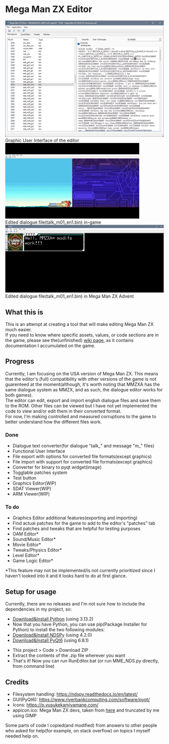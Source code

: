# Mega Man ZX Editor
<img src="https://github.com/AlaryVanEeckhout/Mega_Man_ZX_Editor/blob/main/GitHub-page-content/Showcase-GUI.png" /><br>Graphic User Interface of the editor<br>
<img src="https://github.com/AlaryVanEeckhout/Mega_Man_ZX_Editor/blob/main/GitHub-page-content/Showcase-Dialogue.gif" /><br>Edited dialogue file(talk_m01_en1.bin) in-game<br>
<img src="https://github.com/AlaryVanEeckhout/Mega_Man_ZX_Editor/blob/main/GitHub-page-content/Showcase-Dialogue-ZXA.png" /><br>Edited dialogue file(talk_m01_en1.bin) in Mega Man ZX Advent<br>
## What this is
This is an attempt at creating a tool that will make editing Mega Man ZX much easier.<br>
If you need to know where specific assets, values, or code sections are in the game, please see the(unfinished) [wiki page](https://github.com/AlaryVanEeckhout/Mega_Man_ZX_Editor/wiki), as it contains documentation I accumulated on the game.
## Progress
Currently, I am focusing on the USA version of Mega Man ZX. This means that the editor's (full) compatibility with other versions of the game is not guarenteed at the moment(although, it's worth noting that MMZXA has the same dialogue system as MMZX, and as such, the dialogue editor works for both games).<br>
The editor can edit, export and import english dialogue files and save them to the ROM. Other files can be viewed but I have not yet implemented the code to view and/or edit them in their converted format.<br>
For now, I'm making controlled and measured corruptions to the game to better understand how the different files work.
### Done
- Dialogue text converter(for dialogue "talk_" and message "m_" files)
- Functional User Interface
- File export with options for converted file formats(except graphics)
- File import with support for converted file formats(except graphics)
- Converter for binary to pyqt widget(image)
- Togglable patches system
- Test button
- Graphics Editor(WIP)
- SDAT Viewer(WIP)
- ARM Viewer(WIP)
### To do
- Graphics Editor additional features(exporting and importing)
- Find actual patches for the game to add to the editor's "patches" tab
- Find patches and tweaks that are helpful for testing purposes
- OAM Editor*
- Sound/Music Editor*
- Movie Editor*
- Tweaks/Physics Editor*
- Level Editor*
- Game Logic Editor*
<!---
- 3D Model Editor*
- In-game Cutscene Editor*
-->

*This feature may not be implemented/is not currently prioritized since I haven't looked into it and it looks hard to do at first glance. 
## Setup for usage
Currently, there are no releases and I'm not sure how to include the dependencies in my project, so:
- [Download&Install Python](https://www.python.org/downloads/) (using 3.13.2)
- Now that you have Python, you can use pip(Package Installer for Python) to install the two following modules:
- [Download&Install NDSPy](https://pypi.org/project/ndspy/) (using 4.2.0)
- [Download&Install PyQt6](https://pypi.org/project/PyQt6/) (using 6.8.1)
<!---
- [Download&Install NumPy](https://pypi.org/project/numpy/)
- [Download&Install Pillow v9.3.0 or higher](https://pypi.org/project/Pillow/)
-->
- This project > Code > Download ZIP
- Extract the contents of the .zip file wherever you want
- That's it! Now you can run RunEditor.bat (or run MME_NDS.py directly, from command line)
## Credits
- Filesystem handling: https://ndspy.readthedocs.io/en/latest/
- GUI(PyQt6): https://www.riverbankcomputing.com/software/pyqt/
- Icons: https://p.yusukekamiyamane.com/
- appicon.ico: Mega Man ZX devs, taken from [here](https://www.spriters-resource.com/ds_dsi/megamanzx/sheet/180723/) and truncated by me using GIMP

Some parts of code I copied(and modified) from answers to other people who asked for help(for example, on stack overflow) on topics I myself needed help on.
